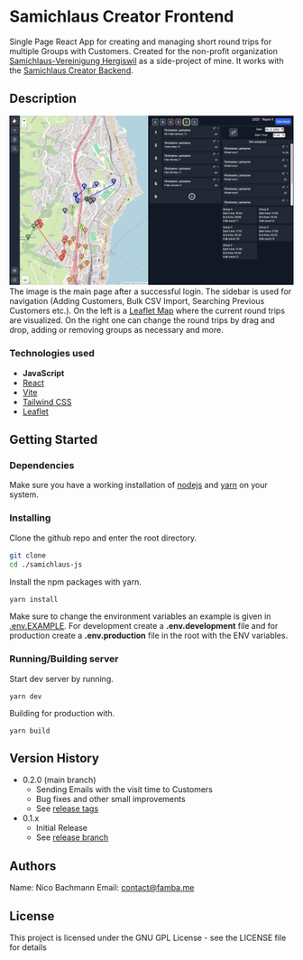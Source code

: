 # Samichlaus Creator Frontend

Single Page React App for creating and managing short round trips for multiple Groups with Customers. Created for the non-profit organization [Samichlaus-Vereinigung Hergiswil](https://www.samichlaushergiswil.ch/) as a side-project of mine. It works with the [Samichlaus Creator Backend](https://github.com/nico1645/samichlaus-spring).

## Description

![Samichlaus UI](./ui.png)
The image is the main page after a successful login. The sidebar is used for navigation (Adding Customers, Bulk CSV Import, Searching Previous Customers etc.). On the left is a [Leaflet Map](https://leafletjs.com/) where the current round trips are visualized. On the right one can change the round trips by drag and drop, adding or removing groups as necessary and more.

### Technologies used

- **JavaScript**
- [React](https://react.dev/)
- [Vite](https://vitejs.dev/)
- [Tailwind CSS](https://tailwindcss.com/)
- [Leaflet](https://leafletjs.com/)

## Getting Started

### Dependencies

Make sure you have a working installation of [nodejs](https://nodejs.org/en/download/package-manager) and [yarn](https://classic.yarnpkg.com/lang/en/docs/install) on your system.

### Installing

Clone the github repo and enter the root directory.
```bash
git clone
cd ./samichlaus-js
```
Install the npm packages with yarn.
```
yarn install
```
Make sure to change the environment variables an example is given in [.env.EXAMPLE](./.env.EXAMPLE). For development create a **.env.development** file and for production create a **.env.production** file in the root with the ENV variables.

### Running/Building server

Start dev server by running.
```
yarn dev
```
Building for production with.
```
yarn build
```

## Version History

* 0.2.0 (main branch)
    * Sending Emails with the visit time to Customers
    * Bug fixes and other small improvements
    * See [release tags](https://github.com/nico1645/samichlaus-js/tags)
* 0.1.x
    * Initial Release
    * See [release branch](https://github.com/nico1645/samichlaus-js/tree/0.1.x)

## Authors

Name: Nico Bachmann
Email: [contact@famba.me](mailto:contact@famba.me)

## License

This project is licensed under the GNU GPL License - see the LICENSE file for details
